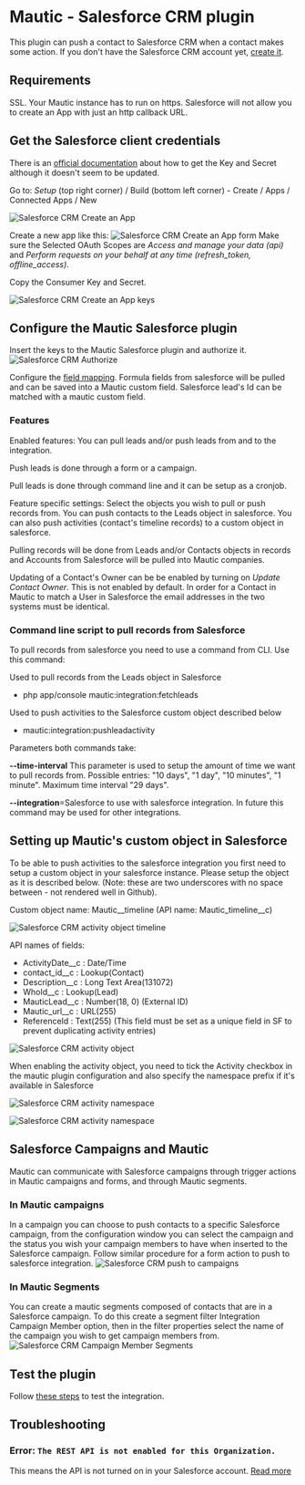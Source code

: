 # Mautic - Salesforce CRM plugin

This plugin can push a contact to Salesforce CRM when a contact makes some action. If you don't have the Salesforce CRM account yet, [create it](http://www.salesforce.com/).

## Requirements

SSL. Your Mautic instance has to run on https. Salesforce will not allow you to create an App with just an http callback URL.

## Get the Salesforce client credentials

There is an [official documentation](http://feedback.uservoice.com/knowledgebase/articles/235661-get-your-key-and-secret-from-salesforce) about how to get the Key and Secret although it doesn't seem to be updated.

Go to: *Setup* (top right corner) / Build (bottom left corner) - Create / Apps / Connected Apps / New

![Salesforce CRM Create an App](./../plugins/media/plugins-salesforce-create-app.png "Salesforce CRM Create an App")

Create a new app like this:
![Salesforce CRM Create an App form](./../plugins/media/plugins-salesforce-create-app-form.png "Salesforce CRM Create an App form")
Make sure the Selected OAuth Scopes are *Access and manage your data (api)* and *Perform requests on your behalf at any time (refresh_token, offline_access)*.

Copy the Consumer Key and Secret.

![Salesforce CRM Create an App keys](./../plugins/media/plugins-salesforce-create-app-keys.png "Salesforce CRM Create an App key")

## Configure the Mautic Salesforce plugin

Insert the keys to the Mautic Salesforce plugin and authorize it.
![Salesforce CRM Authorize](./../plugins/media/plugins-salesforce-authorize.png "Salesforce CRM Authorize")

Configure the [field mapping](./../plugins/field_mapping.html).
Formula fields from salesforce will be pulled and can be saved into a Mautic custom field.
Salesforce lead's Id can be matched with a mautic custom field.

### Features
Enabled features:
You can pull leads and/or push leads from and to the integration.

Push leads is done through a form or a campaign.

Pull leads is done through command line and it can be setup as a cronjob.

Feature specific settings:
Select the objects you wish to pull or push records from. You can push contacts to the Leads object in salesforce. You can also push activities (contact's timeline records) to a custom object in salesforce.

Pulling records will be done from Leads and/or Contacts objects in records and Accounts from Salesforce will be pulled into Mautic companies.

Updating of a Contact's Owner can be be enabled by turning on *Update Contact Owner*. This is not enabled by default. In order for a Contact in Mautic to match a User in Salesforce the email addresses in the two systems must be identical.

### Command line script to pull records from Salesforce
To pull records from salesforce you need to use a command from CLI. Use this command:

Used to pull records from the Leads object in Salesforce

- php app/console mautic:integration:fetchleads

Used to push activities to the Salesforce custom object described below
 - mautic:integration:pushleadactivity

Parameters both commands take:

**--time-interval** This parameter is used to setup the amount of time we want to pull records from. Possible entries: "10 days", "1 day", "10 minutes", "1 minute".  Maximum time interval "29 days".

**--integration**=Salesforce  to use with salesforce integration.  In future this command may be used for other integrations.

## Setting up Mautic's custom object in Salesforce
To be able to push activities to the salesforce integration you first need to setup a custom object in your salesforce instance. Please setup the object as it is described below.  (Note: these are two underscores with no space between - not rendered well in Github).

Custom object name: Mautic\__timeline (API  name: Mautic_timeline\__c)

![Salesforce CRM activity object timeline](./../plugins/media/plugins-salesforce-timeline.png "Salesforce CRM activity object")

API names of fields:
- ActivityDate\__c : Date/Time
- contact_id\__c : Lookup(Contact)
- Description\__c  : Long Text Area(131072)
- WhoId\__c : Lookup(Lead)
- MauticLead\__c : Number(18, 0) (External ID)
- Mautic_url\__c : URL(255)
- ReferenceId     : Text(255) (This field must be set as a unique field in SF to prevent duplicating activity entries)

![Salesforce CRM activity object](./../plugins/media/plugins-salesforce-object.png "Salesforce CRM activity object")

When enabling the activity object, you need to tick the Activity checkbox in the mautic plugin configuration and also specify the namespace prefix if it's available in Salesforce

![Salesforce CRM activity namespace](./../plugins/media/plugins-salesforce-activity-setup.png "Salesforce CRM activity object")

![Salesforce CRM activity namespace](./../plugins/media/plugins-salesforce-activity-namespace.png "Salesforce CRM activity object")


## Salesforce Campaigns and Mautic
Mautic can communicate with Salesforce campaigns through trigger actions in Mautic campaigns and forms, and through Mautic segments.

### In Mautic campaigns
In a campaign you can choose to push contacts to a specific Salesforce campaign, from the configuration window you can select the campaign and the status you wish your campaign members to have when inserted to the Salesforce campaign.  Follow similar procedure for a form action to push to salesforce integration.
![Salesforce CRM push to campaigns](./../plugins/media/plugins-salesforce-campaigns.png "Salesforce CRM push to campaigns")

### In Mautic Segments
You can create a mautic segments composed of contacts that are in a Salesforce campaign. To do this create a segment filter Integration Campaign Member option, then in the filter properties select the name of the campaign you wish to get campaign members from.
![Salesforce CRM Campaign Member Segments](./../plugins/media/plugins-salesforce-campaign-member-segments.png "Salesforce CRM campaign member segments")
## Test the plugin

Follow [these steps](./../plugins/integration_test.html) to test the integration.

## Troubleshooting

### Error: `The REST API is not enabled for this Organization.`

This means the API is not turned on in your Salesforce account. [Read more](https://help.salesforce.com/apex/HTViewHelpDoc?id=admin_userperms.htm&language=en)
